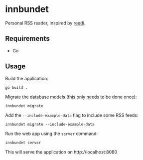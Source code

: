 # innbundet

Personal RSS reader, inspired by [reedi](https://github.com/facundoolano/feedi).

## Requirements

* Go

## Usage

Build the application:

```shell
go build .
```

Migrate the database models (this only needs to be done once):

```shell
innbundet migrate
```

Add the `--include-example-data` flag to include some RSS feeds:

```shell
innbundet migrate --include-example-data
```

Run the web app using the `server` command:

```shell
innbundet server
```

This will serve the application on http://localhost:8080
